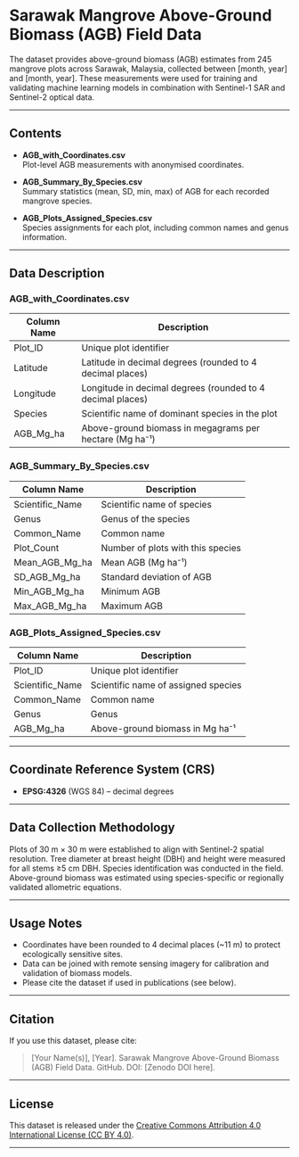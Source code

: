 # Sarawak Mangrove Above-Ground Biomass (AGB) Field Data


The dataset provides above-ground biomass (AGB) estimates from 245 mangrove plots across Sarawak, Malaysia, collected between [month, year] and [month, year]. These measurements were used for training and validating machine learning models in combination with Sentinel-1 SAR and Sentinel-2 optical data.

---

## Contents
- **AGB_with_Coordinates.csv**  
  Plot-level AGB measurements with anonymised coordinates.

- **AGB_Summary_By_Species.csv**  
  Summary statistics (mean, SD, min, max) of AGB for each recorded mangrove species.

- **AGB_Plots_Assigned_Species.csv**  
  Species assignments for each plot, including common names and genus information.

---

## Data Description

### AGB_with_Coordinates.csv
| Column Name        | Description |
|--------------------|-------------|
| Plot_ID            | Unique plot identifier |
| Latitude           | Latitude in decimal degrees (rounded to 4 decimal places) |
| Longitude          | Longitude in decimal degrees (rounded to 4 decimal places) |
| Species            | Scientific name of dominant species in the plot |
| AGB_Mg_ha          | Above-ground biomass in megagrams per hectare (Mg ha⁻¹) |

### AGB_Summary_By_Species.csv
| Column Name        | Description |
|--------------------|-------------|
| Scientific_Name    | Scientific name of species |
| Genus              | Genus of the species |
| Common_Name        | Common name |
| Plot_Count         | Number of plots with this species |
| Mean_AGB_Mg_ha     | Mean AGB (Mg ha⁻¹) |
| SD_AGB_Mg_ha       | Standard deviation of AGB |
| Min_AGB_Mg_ha      | Minimum AGB |
| Max_AGB_Mg_ha      | Maximum AGB |

### AGB_Plots_Assigned_Species.csv
| Column Name        | Description |
|--------------------|-------------|
| Plot_ID            | Unique plot identifier |
| Scientific_Name    | Scientific name of assigned species |
| Common_Name        | Common name |
| Genus              | Genus |
| AGB_Mg_ha          | Above-ground biomass in Mg ha⁻¹ |

---

## Coordinate Reference System (CRS)
- **EPSG:4326** (WGS 84) – decimal degrees

---

## Data Collection Methodology
Plots of 30 m × 30 m were established to align with Sentinel-2 spatial resolution. Tree diameter at breast height (DBH) and height were measured for all stems ≥5 cm DBH. Species identification was conducted in the field. Above-ground biomass was estimated using species-specific or regionally validated allometric equations.

---

## Usage Notes
- Coordinates have been rounded to 4 decimal places (~11 m) to protect ecologically sensitive sites.
- Data can be joined with remote sensing imagery for calibration and validation of biomass models.
- Please cite the dataset if used in publications (see below).

---

## Citation
If you use this dataset, please cite:
> [Your Name(s)], [Year]. Sarawak Mangrove Above-Ground Biomass (AGB) Field Data. GitHub. DOI: [Zenodo DOI here].

---

## License
This dataset is released under the [Creative Commons Attribution 4.0 International License (CC BY 4.0)](https://creativecommons.org/licenses/by/4.0/).

---

